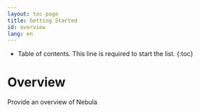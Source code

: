```yaml
---
layout: toc-page
title: Getting Started
id: overview
lang: en
---
```


* Table of contents. This line is required to start the list.
{:toc}

# Overview

Provide an overview of Nebula